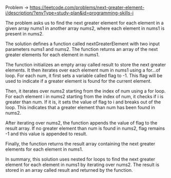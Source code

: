 Problem -> <https://leetcode.com/problems/next-greater-element-i/description/?envType=study-plan&id=programming-skills-i>


The problem asks us to find the next greater element for each element in a given array nums1 in another array nums2, where each element in nums1 is present in nums2.

The solution defines a function called nextGreaterElement with two input parameters nums1 and nums2. The function returns an array of the next greater elements for each element in nums1.

The function initializes an empty array called result to store the next greater elements. It then iterates over each element num in nums1 using a for...of loop. For each num, it first sets a variable called flag to -1. This flag will be used to indicate if a greater element is found for the current element.

Then, it iterates over nums2 starting from the index of num using a for loop. For each element i in nums2 starting from the index of num, it checks if i is greater than num. If it is, it sets the value of flag to i and breaks out of the loop. This indicates that a greater element than num has been found in nums2.

After iterating over nums2, the function appends the value of flag to the result array. If no greater element than num is found in nums2, flag remains -1 and this value is appended to result.

Finally, the function returns the result array containing the next greater elements for each element in nums1.

In summary, this solution uses nested for loops to find the next greater element for each element in nums1 by iterating over nums2. The result is stored in an array called result and returned by the function.
